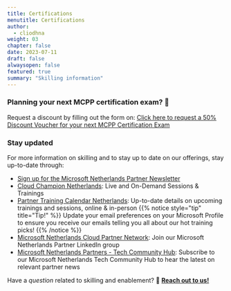 ```yaml
---
title: Certifications
menutitle: Certifications
author: 
  - cliodhna
weight: 03
chapter: false
date: 2023-07-11
draft: false
alwaysopen: false
featured: true
summary: "Skilling information"
---
```

### Planning your next MCPP certification exam? 📖 
Request a discount by filling out the form on: [<u>Click here to request a 50% Discount Voucher for your next MCPP Certification Exam</u>](https://forms.office.com/r/LhNh2MYZJ6)

### Stay updated
For more information on skilling and to stay up to date on our offerings, stay up-to-date through:

- [<u>Sign up for the Microsoft Netherlands Partner Newsletter</u>](https://customervoice.microsoft.com/Pages/ResponsePage.aspx?id=v4j5cvGGr0GRqy180BHbR5mDe-EgqD9NhKDZeWk89JNUOUtNNVdFNk9PQVRNWkdSUTFCMUdRWEFZWiQlQCN0PWcu&vt=72f988bf-86f1-41af-91ab-2d7cd011db47_37d90ec6-851a-4daf-bd33-576f6a33b812_Hash7_Zf6MWvb40l0ajydiexNN6kQNapiBfOKkz85oRmUYBOo%3d&lang=nl-NL) 
- [<u>Cloud Champion Netherlands</u>](https://ingram.cloudchampion.nl/welkom/): Live and On-Demand Sessions & Trainings
- [<u>Partner Training Calendar Netherlands</u>](https://www.microsoft.com/nl-nl/partner-training/default.aspx): Up-to-date details on upcoming trainings and sessions, online & in-person
{{% notice style="tip" title="Tip!" %}}
Update your email preferences on your Microsoft Profile to ensure you receive our emails telling you all about our hot training picks!
{{% /notice %}}
- [<u>Microsoft Netherlands Cloud Partner Network</u>](https://www.linkedin.com/groups/3243353/): Join our Microsoft Netherlands Partner LinkedIn group
- [<u>Microsoft Netherlands Partners - Tech Community Hub</u>](https://techcommunity.microsoft.com/t5/netherlands-partners/ct-p/Netherlands): Subscribe to our Microsoft Netherlands Tech Community Hub to hear the latest on relevant partner news 

Have a _question_ related to skilling and enablement? 🤔 [**Reach out to us!**](mailto:v-cliodhnam@microsoft.com)